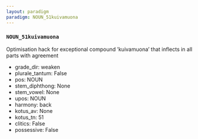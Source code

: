 ```yaml
---
layout: paradigm
paradigm: NOUN_51kuivamuona
---
```

### ` NOUN_51kuivamuona `

Optimisation hack for exceptional compound ’kuivamuona’ that inflects in all parts with agreement
* grade_dir: weaken
* plurale_tantum: False
* pos: NOUN
* stem_diphthong: None
* stem_vowel: None
* upos: NOUN
* harmony: back
* kotus_av: None
* kotus_tn: 51
* clitics: False
* possessive: False
